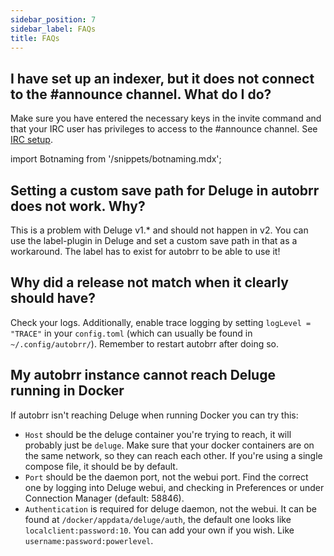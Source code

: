 ```yaml
---
sidebar_position: 7
sidebar_label: FAQs
title: FAQs
---
```


## I have set up an indexer, but it does not connect to the #announce channel. What do I do?

Make sure you have entered the necessary keys in the invite command and that your IRC user has privileges to access to the #announce channel. See [IRC setup](/configuration/irc).

import Botnaming from '/snippets/botnaming.mdx';

<Botnaming/>

## Setting a custom save path for Deluge in autobrr does not work. Why?

This is a problem with Deluge v1.* and should not happen in v2.
You can use the label-plugin in Deluge and set a custom save path in that as a workaround. The label has to exist for autobrr to be able to use it!

## Why did a release not match when it clearly should have?

Check your logs. Additionally, enable trace logging by setting `logLevel = "TRACE"` in your `config.toml` (which can usually be found in `~/.config/autobrr/`). Remember to restart autobrr after doing so.

## My autobrr instance cannot reach Deluge running in Docker

If autobrr isn't reaching Deluge when running Docker you can try this:

* `Host` should be the deluge container you're trying to reach, it will probably just be `deluge`.
Make sure that your docker containers are on the same network, so they can reach each other. If you're using a single compose file, it should be by default.
* `Port` should be the daemon port, not the webui port. Find the correct one by logging into Deluge webui, and checking in Preferences or under Connection Manager (default: 58846).
* `Authentication` is required for deluge daemon, not the webui.
It can be found at `/docker/appdata/deluge/auth`, the default one looks like `localclient:password:10`.
You can add your own if you wish. Like `username:password:powerlevel`.
